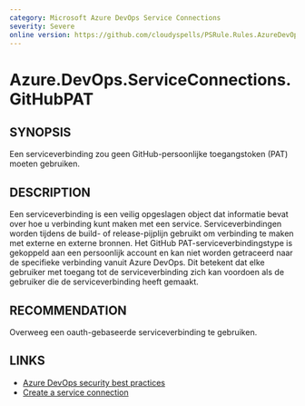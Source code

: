 ```yaml
---
category: Microsoft Azure DevOps Service Connections
severity: Severe
online version: https://github.com/cloudyspells/PSRule.Rules.AzureDevOps/blob/main/src/PSRule.Rules.AzureDevOps/nl/Azure.DevOps.ServiceConnections.GitHubPAT.md
---
```


# Azure.DevOps.ServiceConnections.GitHubPAT

## SYNOPSIS

Een serviceverbinding zou geen GitHub-persoonlijke toegangstoken (PAT) moeten gebruiken.

## DESCRIPTION

Een serviceverbinding is een veilig opgeslagen object dat informatie bevat over hoe u
verbinding kunt maken met een service. Serviceverbindingen worden tijdens de build- of
release-pijplijn gebruikt om verbinding te maken met externe en externe bronnen. Het GitHub
PAT-serviceverbindingstype is gekoppeld aan een persoonlijk account en kan niet worden
getraceerd naar de specifieke verbinding vanuit Azure DevOps. Dit betekent dat elke
gebruiker met toegang tot de serviceverbinding zich kan voordoen als de gebruiker die de
serviceverbinding heeft gemaakt.

## RECOMMENDATION

Overweeg een oauth-gebaseerde serviceverbinding te gebruiken.

## LINKS

- [Azure DevOps security best practices](https://learn.microsoft.com/nl-nl/azure/devops/organizations/security/security-best-practices?view=azure-devops#secure-github-integrations)
- [Create a service connection](https://learn.microsoft.com/nl-nl/azure/devops/pipelines/library/connect-to-azure?view=azure-devops)
